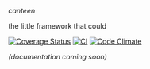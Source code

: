 *canteen*

the little framework that could

[![Coverage Status](https://img.shields.io/coveralls/momentum/canteen.svg)](https://coveralls.io/r/momentum/canteen?branch=master)
[![CI](https://circleci.com/gh/momentum/canteen.svg?style=svg)](https://circleci.com/gh/momentum/canteen)
[![Code Climate](https://codeclimate.com/github/sgammon/canteen/badges/gpa.svg)](https://codeclimate.com/github/sgammon/canteen)

*(documentation coming soon)*

